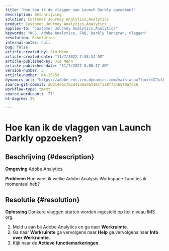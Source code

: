 ```yaml
---
title: "Hoe kan ik de vlaggen van Launch Darkly opzoeken?"
description: Beschrijving
solution: Customer Journey Analytics,Analytics
product: Customer Journey Analytics,Analytics
applies-to: "Customer Journey Analytics,Analytics"
keywords: "KCS, Adobe Analytics, FAQ, Darkly lanceren, vlaggen"
resolution: Resolution
internal-notes: null
bug: false
article-created-by: Jim Menn
article-created-date: "11/7/2022 7:58:34 AM"
article-published-by: Jim Menn
article-published-date: "11/7/2022 8:00:17 AM"
version-number: 3
article-number: KA-15759
dynamics-url: "https://adobe-ent.crm.dynamics.com/main.aspx?forceUCI=1&pagetype=entityrecord&etn=knowledgearticle&id=0b8172f4-715e-ed11-9561-6045bd0065f9"
source-git-commit: a6d14aac7b5d4136ad6410cf328ffa4b5f9afd26
workflow-type: tm+mt
source-wordcount: '77'
ht-degree: 2%

---
```


# Hoe kan ik de vlaggen van Launch Darkly opzoeken?

## Beschrijving {#description}


<b>Omgeving</b>
Adobe Analytics

<b>Probleem</b>
Hoe weet ik welke Adobe Analysis Workspace-functies ik momenteel heb?


## Resolutie {#resolution}


<b>Oplossing</b>
Donkere vlaggen starten worden ingesteld op het niveau IMS org.

1. Meld u aan bij Adobe Analytics en ga naar <b>Werkruimte</b>.
2. Ga naar <b>Werkruimte</b> ga vervolgens naar <b>Help</b> ga vervolgens naar <b>Info over Werkruimte</b>.
3. Kijk naar de<b> Actieve functiemarkeringen</b>.

